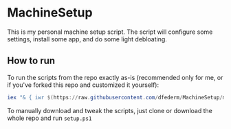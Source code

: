 # MachineSetup
This is my personal machine setup script. The script will configure some settings, install some app, and do some light debloating.

## How to run

To run the scripts from the repo exactly as-is (recommended only for me, or if you've forked this repo and customized it yourself):

```ps1
iex "& { iwr $(https://raw.githubusercontent.com/dfederm/MachineSetup/main/setup.ps1) }" | Out-Null
```

To manually download and tweak the scripts, just clone or download the whole repo and run `setup.ps1`
